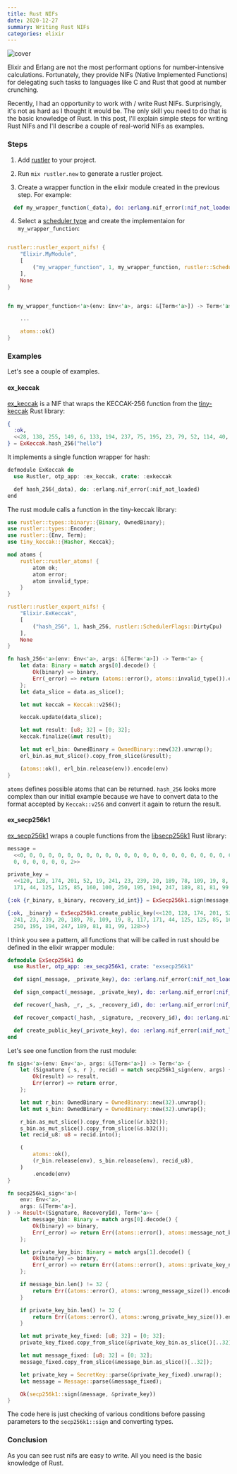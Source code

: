 ```yaml
---
title: Rust NIFs
date: 2020-12-27
summary: Writing Rust NIFs
categories: elixir
---
```


![cover](/images/2020-12-27-cover.jpg)

Elixir and Erlang are not the most performant options for number-intensive calculations. Fortunately, they provide NIFs (Native Implemented Functions) for delegating such tasks to languages like C and Rust that good at number crunching.

Recently, I had an opportunity to work with / write Rust NIFs. Surprisingly, it's not as hard as I thought it would be. The only skill you need to do that is the basic knowledge of Rust. In this post, I'll explain simple steps for writing Rust NIFs and I'll describe a couple of real-world NIFs as examples.

### Steps

1. Add [rustler](https://github.com/rusterlium/rustler) to your project.

2. Run `mix rustler.new` to generate a rustler project.

3. Create a wrapper function in the elixir module created in the previous step. For example:


```elixir
  def my_wrapper_function(_data), do: :erlang.nif_error(:nif_not_loaded)
```

4. Select a [scheduler type](https://erlang.org/doc/man/scheduler.html) and create the implementaion for `my_wrapper_function`:


```rust

rustler::rustler_export_nifs! {
    "Elixir.MyModule",
    [
        ("my_wrapper_function", 1, my_wrapper_function, rustler::SchedulerFlags::DirtyCpu)
    ],
    None
}


fn my_wrapper_function<'a>(env: Env<'a>, args: &[Term<'a>]) -> Term<'a> {

    ...

    atoms::ok()
}
```

### Examples

Let's see a couple of examples.

#### ex_keccak

[ex_keccak](https://github.com/tzumby/ex_keccak) is a NIF that wraps the KECCAK-256 function from the [tiny-keccak](https://github.com/debris/tiny-keccak) Rust library:


```elixir
{
  :ok,
  <<28, 138, 255, 149, 6, 133, 194, 237, 75, 195, 23, 79, 52, 114, 40, 123, 86, 217, 81, 123, 156, 148, 129, 39, 49, 154, 9, 167, 163, 109, 234, 200>>
} = ExKeccak.hash_256("hello")
```

It implements a single function wrapper for hash:

```rust
defmodule ExKeccak do
  use Rustler, otp_app: :ex_keccak, crate: :exkeccak

  def hash_256(_data), do: :erlang.nif_error(:nif_not_loaded)
end
```

The rust module calls a function in the tiny-keccak library:

```rust
use rustler::types::binary::{Binary, OwnedBinary};
use rustler::types::Encoder;
use rustler::{Env, Term};
use tiny_keccak::{Hasher, Keccak};

mod atoms {
    rustler::rustler_atoms! {
        atom ok;
        atom error;
        atom invalid_type;
    }
}

rustler::rustler_export_nifs! {
    "Elixir.ExKeccak",
    [
        ("hash_256", 1, hash_256, rustler::SchedulerFlags::DirtyCpu)
    ],
    None
}

fn hash_256<'a>(env: Env<'a>, args: &[Term<'a>]) -> Term<'a> {
    let data: Binary = match args[0].decode() {
        Ok(binary) => binary,
        Err(_error) => return (atoms::error(), atoms::invalid_type()).encode(env),
    };
    let data_slice = data.as_slice();

    let mut keccak = Keccak::v256();

    keccak.update(data_slice);

    let mut result: [u8; 32] = [0; 32];
    keccak.finalize(&mut result);

    let mut erl_bin: OwnedBinary = OwnedBinary::new(32).unwrap();
    erl_bin.as_mut_slice().copy_from_slice(&result);

    (atoms::ok(), erl_bin.release(env)).encode(env)
}
```

`atoms` defines possible atoms that can be returned. `hash_256` looks more complex than our initial example because we have to convert data to the format accepted by `Keccak::v256` and convert it again to return the result.

#### ex_secp256k1

[ex_secp256k1](https://github.com/omgnetwork/ex_secp256k1) wraps a couple functions from the [libsecp256k1](https://github.com/paritytech/libsecp256k1) Rust library:

```elixir
message =
  <<0, 0, 0, 0, 0, 0, 0, 0, 0, 0, 0, 0, 0, 0, 0, 0, 0, 0, 0, 0, 0, 0, 0, 0, 0,
  0, 0, 0, 0, 0, 0, 2>>

private_key =
  <<120, 128, 174, 201, 52, 19, 241, 23, 239, 20, 189, 78, 109, 19, 8, 117,
  171, 44, 125, 125, 85, 160, 100, 250, 195, 194, 247, 189, 81, 81, 99, 128>>

{:ok {r_binary, s_binary, recovery_id_int}} = ExSecp256k1.sign(message, private_key)

{:ok, _binary} = ExSecp256k1.create_public_key(<<120, 128, 174, 201, 52, 19,
  241, 23, 239, 20, 189, 78, 109, 19, 8, 117, 171, 44, 125, 125, 85, 160, 100,
  250, 195, 194, 247, 189, 81, 81, 99, 128>>)
```

I think you see a pattern, all functions that will be called in rust should be defined in the elixir wrapper module:

```elixir
defmodule ExSecp256k1 do
  use Rustler, otp_app: :ex_secp256k1, crate: "exsecp256k1"

  def sign(_message, _private_key), do: :erlang.nif_error(:nif_not_loaded)

  def sign_compact(_message, _private_key), do: :erlang.nif_error(:nif_not_loaded)

  def recover(_hash, _r, _s, _recovery_id), do: :erlang.nif_error(:nif_not_loaded)

  def recover_compact(_hash, _signature, _recovery_id), do: :erlang.nif_error(:nif_not_loaded)

  def create_public_key(_private_key), do: :erlang.nif_error(:nif_not_loaded)
end
```

Let's see one function from the rust module:

```rust
fn sign<'a>(env: Env<'a>, args: &[Term<'a>]) -> Term<'a> {
    let (Signature { s, r }, recid) = match secp256k1_sign(env, args) {
        Ok(result) => result,
        Err(error) => return error,
    };

    let mut r_bin: OwnedBinary = OwnedBinary::new(32).unwrap();
    let mut s_bin: OwnedBinary = OwnedBinary::new(32).unwrap();

    r_bin.as_mut_slice().copy_from_slice(&r.b32());
    s_bin.as_mut_slice().copy_from_slice(&s.b32());
    let recid_u8: u8 = recid.into();

    (
        atoms::ok(),
        (r_bin.release(env), s_bin.release(env), recid_u8),
    )
        .encode(env)
}

fn secp256k1_sign<'a>(
    env: Env<'a>,
    args: &[Term<'a>],
) -> Result<(Signature, RecoveryId), Term<'a>> {
    let message_bin: Binary = match args[0].decode() {
        Ok(binary) => binary,
        Err(_error) => return Err((atoms::error(), atoms::message_not_binary()).encode(env)),
    };

    let private_key_bin: Binary = match args[1].decode() {
        Ok(binary) => binary,
        Err(_error) => return Err((atoms::error(), atoms::private_key_not_binary()).encode(env)),
    };

    if message_bin.len() != 32 {
        return Err((atoms::error(), atoms::wrong_message_size()).encode(env));
    }

    if private_key_bin.len() != 32 {
        return Err((atoms::error(), atoms::wrong_private_key_size()).encode(env));
    }

    let mut private_key_fixed: [u8; 32] = [0; 32];
    private_key_fixed.copy_from_slice(&private_key_bin.as_slice()[..32]);

    let mut message_fixed: [u8; 32] = [0; 32];
    message_fixed.copy_from_slice(&message_bin.as_slice()[..32]);

    let private_key = SecretKey::parse(&private_key_fixed).unwrap();
    let message = Message::parse(&message_fixed);

    Ok(secp256k1::sign(&message, &private_key))
}
```

The code here is just checking of various conditions before passing parameters to the `secp256k1::sign` and converting types.

### Conclusion

As you can see rust nifs are easy to write. All you need is the basic knowledge of Rust.
